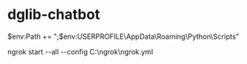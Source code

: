 # dglib-chatbot
$env:Path += ";$env:USERPROFILE\AppData\Roaming\Python\Scripts"

ngrok start --all --config C:\ngrok\ngrok.yml